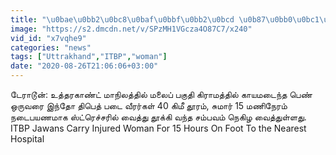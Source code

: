 ```yaml
---
title: "\u0bae\u0bb2\u0bc8\u0baf\u0bbf\u0bb2\u0bcd \u0b87\u0bb0\u0bc1\u0ba8\u0bcd\u0ba4\u0bc1 40 \u0b95\u0bbf\u0bae\u0bc0 \u0ba4\u0bc2\u0bb0\u0bae\u0bcd- \u0b95\u0bbe\u0baf\u0bae\u0bcd\u0baa\u0b9f\u0bcd\u0b9f \u0baa\u0bc6\u0ba3\u0bcd\u0ba3\u0bc8 \u0b9a\u0bc1\u0bae\u0ba8\u0bcd\u0ba4\u0bc1 \u0bb5\u0ba8\u0bcd\u0ba4 \u0bb0\u0bbe\u0ba3\u0bc1\u0bb5 \u0bb5\u0bc0\u0bb0\u0bb0\u0bcd\u0b95\u0bb3\u0bcd - \u0bb5\u0bc0\u0b9f\u0bbf\u0baf\u0bcb"
image: "https://s2.dmcdn.net/v/SPzMH1VGcza4O87C7/x240"
vid_id: "x7vqhe9"
categories: "news"
tags: ["Uttrakhand","ITBP","woman"]
date: "2020-08-26T21:06:06+03:00"
---
```

டேராடூன்: உத்தரகாண்ட் மாநிலத்தில் மலைப் பகுதி கிராமத்தில் காயமடைந்த பெண் ஒருவரை இந்தோ திபெத் படை வீரர்கள் 40 கிமீ தூரம், சுமார் 15 மணிநேரம் நடைபயணமாக ஸ்ட்ரெச்சரில் வைத்து தூக்கி வந்த சம்பவம் நெகிழ வைத்துள்ளது.  <br>ITBP Jawans Carry Injured Woman For 15 Hours On Foot To the Nearest Hospital  <br>
